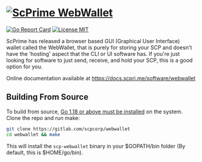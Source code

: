 # [![ScPrime WebWallet](https://scpri.me/imagestore/SPRho_256x256.png)](http://scpri.me)

[![Go Report Card](https://goreportcard.com/badge/gitlab.com/scpcorp/webwallet)](https://goreportcard.com/report/gitlab.com/scpcorp/webwallet)
[![License MIT](https://img.shields.io/badge/License-MIT-brightgreen.svg)](https://img.shields.io/badge/License-MIT-brightgreen.svg)

ScPrime has released a browser based GUI (Graphical User Interface) wallet called the WebWallet, that is purely for storing your SCP and doesn't have the 'hosting' aspect that the CLI or UI software has. If you're just looking for software to just send, receive, and hold your SCP, this is a good option for you.

Online documentation available at https://docs.scpri.me/software/webwallet

Building From Source
--------------------

To build from source, [Go 1.18 or above must be installed](https://golang.org/doc/install) on the system. Clone the repo and run make:

```sh
git clone https://gitlab.com/scpcorp/webwallet
cd webwallet && make
```

This will install the `scp-webwallet` binary in your $GOPATH/bin folder (By default, this is $HOME/go/bin).

